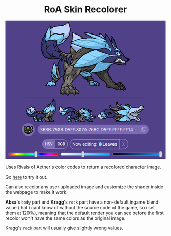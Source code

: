<h1 align="center">RoA Skin Recolorer</h1>

<p align="center">

  <img src="https://github.com/Readek/RoA-Skin-Recolorer/blob/main/Docs/Resources/preview.png" alt="Preview">
  
</p>

Uses Rivals of Aether's color codes to return a recolored character image.

Go [here](https://readek.github.io/RoA-Skin-Recolorer/) to try it out.

Can also recolor any user uploaded image and customize the shader inside the webpage to make it work.

**Absa**'s `body` part and **Kragg**'s `rock` part have a non-default ingame blend value (that i cant know of without the source code of the game, so i set them at 120%), meaning that the default render you can see before the first recolor won't have the same colors as the original image.

Kragg's `rock` part will usually give slightly wrong values.
